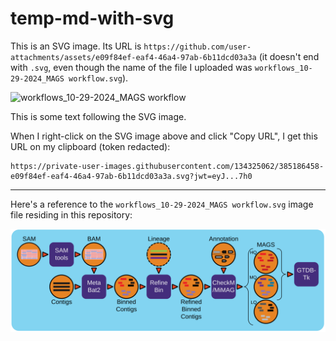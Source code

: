 # temp-md-with-svg

This is an SVG image. Its URL is `https://github.com/user-attachments/assets/e09f84ef-eaf4-46a4-97ab-6b11dcd03a3a` (it doesn't end with `.svg`, even though the name of the file I uploaded was `workflows_10-29-2024_MAGS workflow.svg`).

![workflows_10-29-2024_MAGS workflow](https://github.com/user-attachments/assets/e09f84ef-eaf4-46a4-97ab-6b11dcd03a3a)

This is some text following the SVG image.

When I right-click on the SVG image above and click "Copy URL", I get this URL on my clipboard (token redacted):

```
https://private-user-images.githubusercontent.com/134325062/385186458-e09f84ef-eaf4-46a4-97ab-6b11dcd03a3a.svg?jwt=eyJ...7h0
```

---

Here's a reference to the `workflows_10-29-2024_MAGS workflow.svg` image file residing in this repository:

![workflows_10-29-2024_MAGS workflow](./workflows_10-29-2024_MAGS%20workflow.svg)

